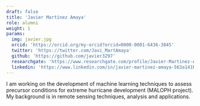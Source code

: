 ```yaml
---
draft: false
title: 'Javier Martínez Amaya'
role: alumni
weight: 1
params:
  img: javier.jpg
  orcid: 'https://orcid.org/my-orcid?orcid=0000-0001-6436-3845'
  twitter: 'https://twitter.com/Javi_MartAmaya'
  github: 'https://github.com/javier3297'
  researchgate: 'https://www.researchgate.com/profile/Javier-Martinez-Amaya'
  linkedin: 'https://www.linkedin.com/in/javier-martinez-amaya-563a141b5/'
---
```


I am working on the development of machine learning techniques to assess precursor conditions for extreme hurricane development (MALOPH project). My background is in remote sensing techniques, analysis and applications.
